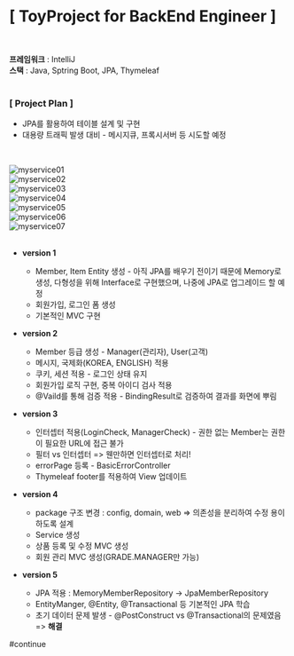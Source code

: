 <h1>[ ToyProject for BackEnd Engineer ]</h1>
<br>

**프레임워크** : IntelliJ  
**스택** : Java, Sptring Boot, JPA, Thymeleaf  
<br>
**<h3>[ Project Plan ]</h3>**  
* JPA를 활용하여 테이블 설계 및 구현  
* 대용량 트래픽 발생 대비 - 메시지큐, 프록시서버 등 시도할 예정  
<br>

![myservice01](https://user-images.githubusercontent.com/53072057/127731878-7d83e3c1-92a4-4da9-9f31-eda9d17e3d25.JPG)  
![myservice02](https://user-images.githubusercontent.com/53072057/127731880-d3dfd56c-39c4-48cd-bb6b-93bf29c62abc.JPG)  
![myservice03](https://user-images.githubusercontent.com/53072057/127731883-9baef624-cde2-406f-a2c7-cb50c246e9e0.JPG)  
![myservice04](https://user-images.githubusercontent.com/53072057/127731884-231366dd-3332-4bab-9664-30419fb54756.JPG)  
![myservice05](https://user-images.githubusercontent.com/53072057/127731885-0be22d9c-5b60-45cd-863e-150033e1febc.JPG)  
![myservice06](https://user-images.githubusercontent.com/53072057/127731886-b4c0024a-d14e-41f8-ac34-51e56d3e0a75.JPG)  
![myservice07](https://user-images.githubusercontent.com/53072057/127731887-398bd784-0fb0-4fa4-935e-dff915070914.JPG)  
<br>


* **version 1**
  - Member, Item Entity 생성 - 아직 JPA를 배우기 전이기 때문에 Memory로 생성, 다형성을 위해 Interface로 구현했으며, 나중에 JPA로 업그레이드 할 예정
  - 회원가입, 로그인 폼 생성
  - 기본적인 MVC 구현
  
* **version 2**
  - Member 등급 생성 - Manager(관리자), User(고객)
  - 메시지, 국제화(KOREA, ENGLISH) 적용
  - 쿠키, 세션 적용 - 로그인 상태 유지
  - 회원가입 로직 구현, 중복 아이디 검사 적용
  - @Vaild를 통해 검증 적용 - BindingResult로 검증하여 결과를 화면에 뿌림
  
* **version 3**
  - 인터셉터 적용(LoginCheck, ManagerCheck) - 권한 없는 Member는 권한이 필요한 URL에 접근 불가
  - 필터 vs 인터셉터 => 웬만하면 인터셉터로 처리!
  - errorPage 등록 - BasicErrorController
  - Thymeleaf footer를 적용하여 View 업데이트

* **version 4**
  - package 구조 변경 : config, domain, web => 의존성을 분리하여 수정 용이하도록 설계
  - Service 생성
  - 상품 등록 및 수정 MVC 생성
  - 회원 관리 MVC 생성(GRADE.MANAGER만 가능)
  
* **version 5**
  - JPA 적용 : MemoryMemberRepository -> JpaMemberRepository
  - EntityManger, @Entity, @Transactional 등 기본적인 JPA 학습
  - 초기 데이터 문제 발생 - @PostConstruct vs @Transactional의 문제였음 => **해결**

#continue
